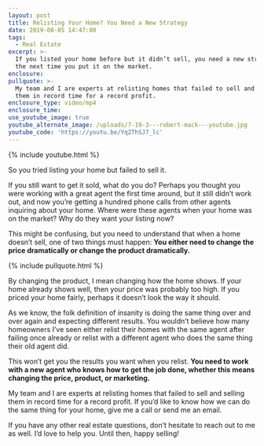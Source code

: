 ```yaml
---
layout: post
title: Relisting Your Home? You Need a New Strategy
date: 2019-08-05 14:47:00
tags:
  - Real Estate
excerpt: >-
  If you listed your home before but it didn’t sell, you need a new strategy for
  the next time you put it on the market.
enclosure:
pullquote: >-
  My team and I are experts at relisting homes that failed to sell and selling
  them in record time for a record profit.
enclosure_type: video/mp4
enclosure_time:
use_youtube_image: true
youtube_alternate_image: /uploads/7-19-3---robert-mack---youtube.jpg
youtube_code: 'https://youtu.be/Yq2ThSJ7_lc'
---
```


{% include youtube.html %}

So you tried listing your home but failed to sell it.

If you still want to get it sold, what do you do? Perhaps you thought you were working with a great agent the first time around, but it still didn’t work out, and now you’re getting a hundred phone calls from other agents inquiring about your home. Where were these agents when your home was on the market? Why do they want your listing now?

This might be confusing, but you need to understand that when a home doesn’t sell, one of two things must happen: **You either need to change the price dramatically or change the product dramatically.&nbsp;**

{% include pullquote.html %}

By changing the product, I mean changing how the home shows. If your home already shows well, then your price was probably too high. If you priced your home fairly, perhaps it doesn’t look the way it should.&nbsp;

As we know, the folk definition of insanity is doing the same thing over and over again and expecting different results. You wouldn’t believe how many homeowners I’ve seen either relist their homes with the same agent after failing once already or relist with a different agent who does the same thing their old agent did.&nbsp;

This won’t get you the results you want when you relist. **You need to work with a new agent who knows how to get the job done, whether this means changing the price, product, or marketing.&nbsp;**

My team and I are experts at relisting homes that failed to sell and selling them in record time for a record profit. If you’d like to know how we can do the same thing for your home, give me a call or send me an email.&nbsp;

If you have any other real estate questions, don’t hesitate to reach out to me as well. I’d love to help you. Until then, happy selling\!